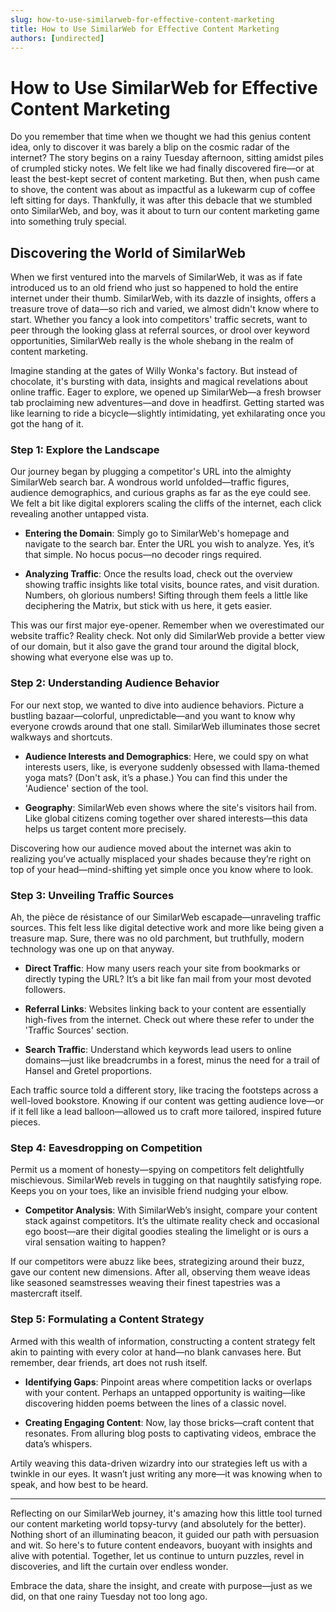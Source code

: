 ```yaml
---
slug: how-to-use-similarweb-for-effective-content-marketing
title: How to Use SimilarWeb for Effective Content Marketing
authors: [undirected]
---
```



# How to Use SimilarWeb for Effective Content Marketing

Do you remember that time when we thought we had this genius content idea, only to discover it was barely a blip on the cosmic radar of the internet? The story begins on a rainy Tuesday afternoon, sitting amidst piles of crumpled sticky notes. We felt like we had finally discovered fire—or at least the best-kept secret of content marketing. But then, when push came to shove, the content was about as impactful as a lukewarm cup of coffee left sitting for days. Thankfully, it was after this debacle that we stumbled onto SimilarWeb, and boy, was it about to turn our content marketing game into something truly special.

## Discovering the World of SimilarWeb

When we first ventured into the marvels of SimilarWeb, it was as if fate introduced us to an old friend who just so happened to hold the entire internet under their thumb. SimilarWeb, with its dazzle of insights, offers a treasure trove of data—so rich and varied, we almost didn't know where to start. Whether you fancy a look into competitors' traffic secrets, want to peer through the looking glass at referral sources, or drool over keyword opportunities, SimilarWeb really is the whole shebang in the realm of content marketing.

Imagine standing at the gates of Willy Wonka's factory. But instead of chocolate, it's bursting with data, insights and magical revelations about online traffic. Eager to explore, we opened up SimilarWeb—a fresh browser tab proclaiming new adventures—and dove in headfirst. Getting started was like learning to ride a bicycle—slightly intimidating, yet exhilarating once you got the hang of it.

### Step 1: Explore the Landscape

Our journey began by plugging a competitor's URL into the almighty SimilarWeb search bar. A wondrous world unfolded—traffic figures, audience demographics, and curious graphs as far as the eye could see. We felt a bit like digital explorers scaling the cliffs of the internet, each click revealing another untapped vista.

- **Entering the Domain**: Simply go to SimilarWeb's homepage and navigate to the search bar. Enter the URL you wish to analyze. Yes, it’s that simple. No hocus pocus—no decoder rings required.
  
- **Analyzing Traffic**: Once the results load, check out the overview showing traffic insights like total visits, bounce rates, and visit duration. Numbers, oh glorious numbers! Sifting through them feels a little like deciphering the Matrix, but stick with us here, it gets easier.

This was our first major eye-opener. Remember when we overestimated our website traffic? Reality check. Not only did SimilarWeb provide a better view of our domain, but it also gave the grand tour around the digital block, showing what everyone else was up to.

### Step 2: Understanding Audience Behavior

For our next stop, we wanted to dive into audience behaviors. Picture a bustling bazaar—colorful, unpredictable—and you want to know why everyone crowds around that one stall. SimilarWeb illuminates those secret walkways and shortcuts.

- **Audience Interests and Demographics**: Here, we could spy on what interests users, like, is everyone suddenly obsessed with llama-themed yoga mats? (Don't ask, it’s a phase.) You can find this under the 'Audience' section of the tool.

- **Geography**: SimilarWeb even shows where the site's visitors hail from. Like global citizens coming together over shared interests—this data helps us target content more precisely.

Discovering how our audience moved about the internet was akin to realizing you’ve actually misplaced your shades because they’re right on top of your head—mind-shifting yet simple once you know where to look.

### Step 3: Unveiling Traffic Sources

Ah, the pièce de résistance of our SimilarWeb escapade—unraveling traffic sources. This felt less like digital detective work and more like being given a treasure map. Sure, there was no old parchment, but truthfully, modern technology was one up on that anyway.

- **Direct Traffic**: How many users reach your site from bookmarks or directly typing the URL? It’s a bit like fan mail from your most devoted followers.

- **Referral Links**: Websites linking back to your content are essentially high-fives from the internet. Check out where these refer to under the 'Traffic Sources' section.

- **Search Traffic**: Understand which keywords lead users to online domains—just like breadcrumbs in a forest, minus the need for a trail of Hansel and Gretel proportions.

Each traffic source told a different story, like tracing the footsteps across a well-loved bookstore. Knowing if our content was getting audience love—or if it fell like a lead balloon—allowed us to craft more tailored, inspired future pieces.

### Step 4: Eavesdropping on Competition

Permit us a moment of honesty—spying on competitors felt delightfully mischievous. SimilarWeb revels in tugging on that naughtily satisfying rope. Keeps you on your toes, like an invisible friend nudging your elbow.

- **Competitor Analysis**: With SimilarWeb’s insight, compare your content stack against competitors. It’s the ultimate reality check and occasional ego boost—are their digital goodies stealing the limelight or is ours a viral sensation waiting to happen?

If our competitors were abuzz like bees, strategizing around their buzz, gave our content new dimensions. After all, observing them weave ideas like seasoned seamstresses weaving their finest tapestries was a mastercraft itself.

### Step 5: Formulating a Content Strategy

Armed with this wealth of information, constructing a content strategy felt akin to painting with every color at hand—no blank canvases here. But remember, dear friends, art does not rush itself.

- **Identifying Gaps**: Pinpoint areas where competition lacks or overlaps with your content. Perhaps an untapped opportunity is waiting—like discovering hidden poems between the lines of a classic novel.

- **Creating Engaging Content**: Now, lay those bricks—craft content that resonates. From alluring blog posts to captivating videos, embrace the data’s whispers.

Artily weaving this data-driven wizardry into our strategies left us with a twinkle in our eyes. It wasn’t just writing any more—it was knowing when to speak, and how best to be heard.

---

Reflecting on our SimilarWeb journey, it's amazing how this little tool turned our content marketing world topsy-turvy (and absolutely for the better). Nothing short of an illuminating beacon, it guided our path with persuasion and wit. So here's to future content endeavors, buoyant with insights and alive with potential. Together, let us continue to unturn puzzles, revel in discoveries, and lift the curtain over endless wonder.

Embrace the data, share the insight, and create with purpose—just as we did, on that one rainy Tuesday not too long ago.